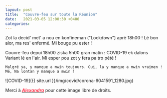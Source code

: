 ```yaml
---
layout: post
title:  "Couvre-feu sur toute la Réunion"
date:   2021-03-05 12:00:30 +0400
categories: 
---
```

<!---

You’ll find this post in your `_posts` directory. Go ahead and edit it and re-build the site to see your changes. You can rebuild the site in many different ways, but the most common way is to run `jekyll serve`, which launches a web server and auto-regenerates your site when a file is updated.

Jekyll requires blog post files to be named according to the following format:

`YEAR-MONTH-DAY-title.MARKUP`

Where `YEAR` is a four-digit number, `MONTH` and `DAY` are both two-digit numbers, and `MARKUP` is the file extension representing the format used in the file. After that, include the necessary front matter. Take a look at the source for this post to get an idea about how it works.

Jekyll also offers powerful support for code snippets:

{% highlight ruby %}
def print_hi(name)
  puts "Hi, #{name}"
end
print_hi('Tom')
#=> prints 'Hi, Tom' to STDOUT.
{% endhighlight %}

Check out the [Jekyll docs][jekyll-docs] for more info on how to get the most out of Jekyll. File all bugs/feature requests at [Jekyll’s GitHub repo][jekyll-gh]. If you have questions, you can ask them on [Jekyll Talk][jekyll-talk].

[jekyll-docs]: https://jekyllrb.com/docs/home
[jekyll-gh]:   https://github.com/jekyll/jekyll
[jekyll-talk]: https://talk.jekyllrb.com/

--->


Zot la decid' met' a nou en konfineman ("Lockdown") aprè 18h00 ! Lé bon alor, ma res' enfermé. Mi bouge pu ester ! 

Couvre-feu depui 18h00 ziska 5h00 gran matin : COVID-19 ek dalons Variant lé en l'air. Mi esper pou zot y fera pa tro pété !


`Malgré sa, y manque a mwin toujours. Oui, la y manque a mwin vraimen ! Mé, Na lontan y manque a mwin !`

![COVID-19]({{ site.url }}/img/covid/corona-6041591_1280.jpg)

Merci à <a href="https://pixabay.com/fr/users/alexandra_koch-621802/?tab=popular" target="_blank"><span style="color:  #ff3349">***Alexandra***</span></a>  pour cette image libre de droits.

